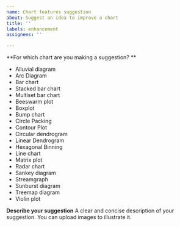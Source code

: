 ```yaml
---
name: Chart features suggestion
about: Suggest an idea to improve a chart
title: ''
labels: enhancement
assignees: ''

---
```


**For which chart are you making a suggestion? **
<!-- Keep only the charts related to the suggestion -->
* Alluvial diagram
* Arc Diagram
* Bar chart
* Stacked bar chart
* Multiset bar chart
* Beeswarm plot
* Boxplot
* Bump chart
* Circle Packing
* Contour Plot
* Circular dendrogram
* Linear Dendrogram
* Hexagonal Binning
* Line chart
* Matrix plot
* Radar chart
* Sankey diagram
* Streamgraph
* Sunburst diagram
* Treemap diagram
* Violin plot

**Describe your suggestion**
A clear and concise description of your suggestion. You can upload images to illustrate it.
